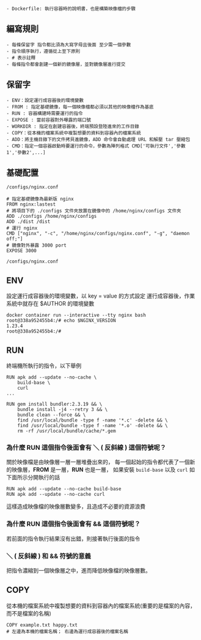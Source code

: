 
	- Dockerfile: 執行容器時的說明書，也是構築映像檔的步驟

## 編寫規則

	- 每條保留字 指令都比須為大寫字母且後面 至少需一個參數
	- 指令順序執行，遵循從上至下原則
	- # 表示註釋
	- 每條指令都會創建一個新的鏡像層，並對鏡像層進行提交

## 保留字

	- ENV：設定運行成容器後的環境變數
	- FROM : 指定基礎鏡像，每一個映像檔都必須以其他的映像檔作為基底
	- RUN : 容器構建時需要運行的指令
	- EXPOSE : 當前容器對外曝露的端口號
	- WORKDIR : 指定在創建容器後，終端預設登陸進來的工作目錄
	- COPY：從本機的檔案系統中複製想要的資料到容器內的檔案系統
	- ADD：將主機目錄下的文件拷貝進鏡像，ADD 命令會自動處理 URL 和解壓 tar 壓縮包
	- CMD：指定一個容器啟動時要運行的命令，參數為陣列格式 CMD['可執行文件','參數1','參數2',...]

## 基礎配置

	/configs/nginx.conf
```
# 指定基礎鏡像為最新版 nginx
FROM nginx:lastest
# 將項目下的 ./configs 文件夾放置在鏡像中的 /home/nginx/configs 文件夾
ADD ./configs /home/nginx/configs
ADD ./dist /dist
# 運行 nginx
CMD ["nginx", "-c", "/home/nginx/configs/nginx.conf", "-g", "daemon off;"]
# 鏡像對外暴露 3000 port
EXPOSE 3000
```

	/configs/nginx.conf


## ENV

設定運行成容器後的環境變數，以 key = value 的方式設定
運行成容器後，作業系統中就存在 $AUTHOR 的環境變數

```
docker container run --interactive --tty nginx bash
root@338a952455b4:/# echo $NGINX_VERSION
1.23.4
root@338a952455b4:/#
```


## RUN

終端機所執行的指令，以下舉例
```
RUN apk add --update --no-cache \ 
	build-base \ 
	curl
...

RUN gem install bundler:2.3.19 && \ 
	bundle install -j4 --retry 3 && \ 
	bundle clean --force && \ 
	find /usr/local/bundle -type f -name '*.c' -delete && \ 
	find /usr/local/bundle -type f -name '*.o' -delete && \ 
	rm -rf /usr/local/bundle/cache/*.gem
```

### 為什麼 RUN 這個指令後面會有 ＼ ( 反斜線 ) 這個符號呢？

關於映像檔是由映像層一層一層堆疊出來的，
每一個起始的指令都代表了一個新的映像層，**FROM** 是一層，**RUN** 也是一層，
如果安裝 `build-base` 以及 `curl` 如下面所示分開執行的話
```
RUN apk add --update --no-cache build-base 
RUN apk add --update --no-cache curl
```

這樣造成映像檔的映像層數變多，且造成不必要的資源浪費

### 為什麼 RUN 這個指令後面會有 &&  這個符號呢？

若前面的指令執行結果沒有出錯，則接著執行後面的指令

### ＼ ( 反斜線 ) 和 && 符號的意義

把指令濃縮到一個映像層之中，進而降低映像檔的映像層數。





## COPY

從本機的檔案系統中複製想要的資料到容器內的檔案系統(重要的是檔案的內容，而不是檔案的名稱)
```
COPY example.txt happy.txt
# 左邊為本機的檔案名稱； 右邊為運行成容器後的檔案名稱
```




